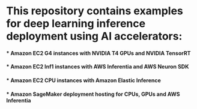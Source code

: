 # This repository contains examples for deep learning inference deployment using AI accelerators:
#### * Amazon EC2 G4 instances with NVIDIA T4 GPUs and NVIDIA TensorRT
#### * Amazon EC2 Inf1 instances with AWS Inferentia and AWS Neuron SDK
#### * Amazon EC2 CPU instances with Amazon Elastic Inference 
#### * Amazon SageMaker deployment hosting for CPUs, GPUs and AWS Inferentia